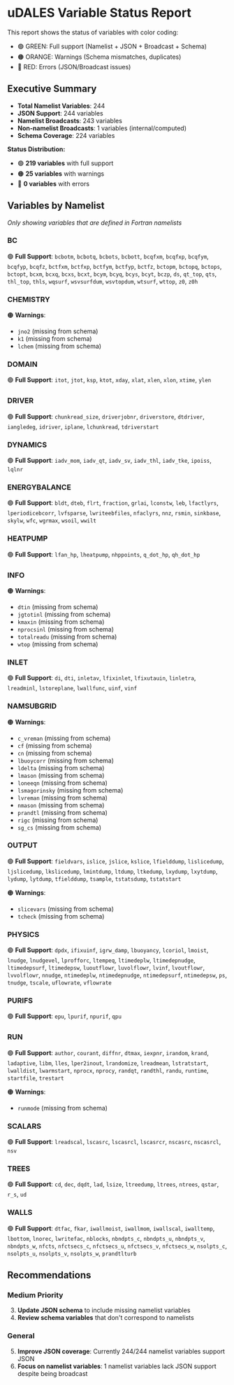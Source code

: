 # uDALES Variable Status Report

This report shows the status of variables with color coding:

- 🟢 GREEN: Full support (Namelist + JSON + Broadcast + Schema)
- 🟠 ORANGE: Warnings (Schema mismatches, duplicates)
- 🔴 RED: Errors (JSON/Broadcast issues)

## Executive Summary

- **Total Namelist Variables**: 244
- **JSON Support**: 244 variables
- **Namelist Broadcasts**: 243 variables
- **Non-namelist Broadcasts**: 1 variables (internal/computed)
- **Schema Coverage**: 224 variables

**Status Distribution:**
- 🟢 **219 variables** with full support
- 🟠 **25 variables** with warnings
- 🔴 **0 variables** with errors

## Variables by Namelist
*Only showing variables that are defined in Fortran namelists*

### BC

🟢 **Full Support**: `bcbotm`, `bcbotq`, `bcbots`, `bcbott`, `bcqfxm`, `bcqfxp`, `bcqfym`, `bcqfyp`, `bcqfz`, `bctfxm`, `bctfxp`, `bctfym`, `bctfyp`, `bctfz`, `bctopm`, `bctopq`, `bctops`, `bctopt`, `bcxm`, `bcxq`, `bcxs`, `bcxt`, `bcym`, `bcyq`, `bcys`, `bcyt`, `bczp`, `ds`, `qt_top`, `qts`, `thl_top`, `thls`, `wqsurf`, `wsvsurfdum`, `wsvtopdum`, `wtsurf`, `wttop`, `z0`, `z0h`

### CHEMISTRY

🟠 **Warnings**:
- `jno2` (missing from schema)
- `k1` (missing from schema)
- `lchem` (missing from schema)

### DOMAIN

🟢 **Full Support**: `itot`, `jtot`, `ksp`, `ktot`, `xday`, `xlat`, `xlen`, `xlon`, `xtime`, `ylen`

### DRIVER

🟢 **Full Support**: `chunkread_size`, `driverjobnr`, `driverstore`, `dtdriver`, `iangledeg`, `idriver`, `iplane`, `lchunkread`, `tdriverstart`

### DYNAMICS

🟢 **Full Support**: `iadv_mom`, `iadv_qt`, `iadv_sv`, `iadv_thl`, `iadv_tke`, `ipoiss`, `lqlnr`

### ENERGYBALANCE

🟢 **Full Support**: `bldt`, `dteb`, `flrt`, `fraction`, `grlai`, `lconstw`, `leb`, `lfactlyrs`, `lperiodicebcorr`, `lvfsparse`, `lwriteebfiles`, `nfaclyrs`, `nnz`, `rsmin`, `sinkbase`, `skylw`, `wfc`, `wgrmax`, `wsoil`, `wwilt`

### HEATPUMP

🟢 **Full Support**: `lfan_hp`, `lheatpump`, `nhppoints`, `q_dot_hp`, `qh_dot_hp`

### INFO

🟠 **Warnings**:
- `dtin` (missing from schema)
- `jgtotinl` (missing from schema)
- `kmaxin` (missing from schema)
- `nprocsinl` (missing from schema)
- `totalreadu` (missing from schema)
- `wtop` (missing from schema)

### INLET

🟢 **Full Support**: `di`, `dti`, `inletav`, `lfixinlet`, `lfixutauin`, `linletra`, `lreadminl`, `lstoreplane`, `lwallfunc`, `uinf`, `vinf`

### NAMSUBGRID

🟠 **Warnings**:
- `c_vreman` (missing from schema)
- `cf` (missing from schema)
- `cn` (missing from schema)
- `lbuoycorr` (missing from schema)
- `ldelta` (missing from schema)
- `lmason` (missing from schema)
- `loneeqn` (missing from schema)
- `lsmagorinsky` (missing from schema)
- `lvreman` (missing from schema)
- `nmason` (missing from schema)
- `prandtl` (missing from schema)
- `rigc` (missing from schema)
- `sg_cs` (missing from schema)

### OUTPUT

🟢 **Full Support**: `fieldvars`, `islice`, `jslice`, `kslice`, `lfielddump`, `lislicedump`, `ljslicedump`, `lkslicedump`, `lmintdump`, `ltdump`, `ltkedump`, `lxydump`, `lxytdump`, `lydump`, `lytdump`, `tfielddump`, `tsample`, `tstatsdump`, `tstatstart`

🟠 **Warnings**:
- `slicevars` (missing from schema)
- `tcheck` (missing from schema)

### PHYSICS

🟢 **Full Support**: `dpdx`, `ifixuinf`, `igrw_damp`, `lbuoyancy`, `lcoriol`, `lmoist`, `lnudge`, `lnudgevel`, `lprofforc`, `ltempeq`, `ltimedeplw`, `ltimedepnudge`, `ltimedepsurf`, `ltimedepsw`, `luoutflowr`, `luvolflowr`, `lvinf`, `lvoutflowr`, `lvvolflowr`, `nnudge`, `ntimedeplw`, `ntimedepnudge`, `ntimedepsurf`, `ntimedepsw`, `ps`, `tnudge`, `tscale`, `uflowrate`, `vflowrate`

### PURIFS

🟢 **Full Support**: `epu`, `lpurif`, `npurif`, `qpu`

### RUN

🟢 **Full Support**: `author`, `courant`, `diffnr`, `dtmax`, `iexpnr`, `irandom`, `krand`, `ladaptive`, `libm`, `lles`, `lper2inout`, `lrandomize`, `lreadmean`, `lstratstart`, `lwalldist`, `lwarmstart`, `nprocx`, `nprocy`, `randqt`, `randthl`, `randu`, `runtime`, `startfile`, `trestart`

🟠 **Warnings**:
- `runmode` (missing from schema)

### SCALARS

🟢 **Full Support**: `lreadscal`, `lscasrc`, `lscasrcl`, `lscasrcr`, `nscasrc`, `nscasrcl`, `nsv`

### TREES

🟢 **Full Support**: `cd`, `dec`, `dqdt`, `lad`, `lsize`, `ltreedump`, `ltrees`, `ntrees`, `qstar`, `r_s`, `ud`

### WALLS

🟢 **Full Support**: `dtfac`, `fkar`, `iwallmoist`, `iwallmom`, `iwallscal`, `iwalltemp`, `lbottom`, `lnorec`, `lwritefac`, `nblocks`, `nbndpts_c`, `nbndpts_u`, `nbndpts_v`, `nbndpts_w`, `nfcts`, `nfctsecs_c`, `nfctsecs_u`, `nfctsecs_v`, `nfctsecs_w`, `nsolpts_c`, `nsolpts_u`, `nsolpts_v`, `nsolpts_w`, `prandtlturb`

## Recommendations

### Medium Priority
3. **Update JSON schema** to include missing namelist variables
4. **Review schema variables** that don't correspond to namelists

### General
5. **Improve JSON coverage**: Currently 244/244 namelist variables support JSON
6. **Focus on namelist variables**: 1 namelist variables lack JSON support despite being broadcast